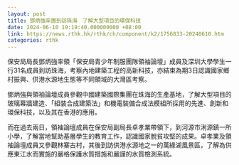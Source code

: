 ```yaml
---
layout: post
title: 鄧炳強率團到訪珠海　了解大型項目的環保科技
date: 2024-06-10 19:19:40.000000000 +08:00
link: https://news.rthk.hk/rthk/ch/component/k2/1756833-20240610.htm
categories: rthk
---
```


保安局局長鄧炳強率領「保安局青少年制服團隊領袖論壇」成員及深圳大學學生一行31名成員到訪珠海，考察內地建築工程的高新科技，亦結束為期3日認識國家鄉村振興、供港水源地生態等不同領域的大灣區考察。

鄧炳強與領袖論壇成員參觀中國建築國際集團在珠海的生產基地，了解大型項目的玻璃幕牆建造、「組裝合成建築法」和機電裝備合成法模組所採用的先進、創新和環保科技，以及其在香港的應用。

而在過去兩日，領袖論壇成員在保安局副局長卓孝業帶領下，到河源市浰源鎮一所小學，了解當地幫助基層學生的教育工作，認識國家脫貧攻堅的成果。卓孝業及領袖論壇成員又參觀林寨古村，其後到訪供港水源地之一的萬綠湖風景區，了解為供應東江水而實施的嚴格保護水質措施和嚴謹的水質檢測系統。
